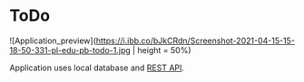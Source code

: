 # ToDo
![Application_preview](https://i.ibb.co/bJkCRdn/Screenshot-2021-04-15-15-18-50-331-pl-edu-pb-todo-1.jpg | height = 50%)

Application uses local database and [REST API](https://documenter.getpostman.com/view/8858534/SW7dX7JG).
